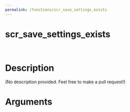 ```yaml
---
permalink: /functions/scr_save_settings_exists
---
```

# scr_save_settings_exists  
&nbsp;  
# Description  
(No description provided. Feel free to make a pull request!) 
&nbsp;  
# Arguments


